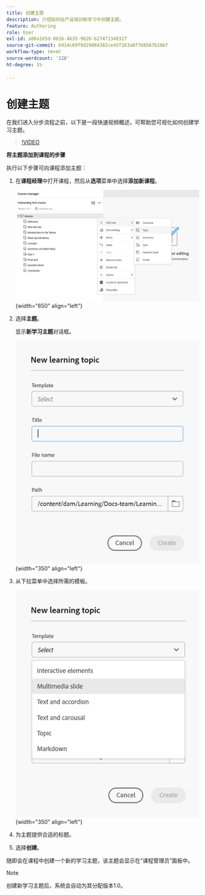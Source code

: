 ```yaml
---
title: 创建主题
description: 介绍如何在产品培训和学习中创建主题。
feature: Authoring
role: User
exl-id: a08a165d-801b-4b35-9626-b27471349327
source-git-commit: b914c69f9d29884382ce43f163a8f766567b10bf
workflow-type: tm+mt
source-wordcount: '128'
ht-degree: 1%

---
```


# 创建主题

在我们进入分步流程之前，以下是一段快速视频概述，可帮助您可视化如何创建学习主题。

>[!VIDEO](https://video.tv.adobe.com/v/3475211/learning-content-aem-guides)

**将主题添加到课程的步骤**

执行以下步骤可向课程添加主题：

1. 在&#x200B;**课程经理**&#x200B;中打开课程，然后从&#x200B;**选项**&#x200B;菜单中选择&#x200B;**添加新课程**。

   ![](assets/workflow-learning-content.png){width="650" align="left"}

1. 选择&#x200B;**主题**。

   显示&#x200B;**新学习主题**&#x200B;对话框。

   ![](assets/new-learning-topic-dialog.png){width="350" align="left"}

1. 从下拉菜单中选择所需的模板。

   ![](assets/template-types-lc.png){width="350" align="left"}

1. 为主题提供合适的标题。
1. 选择&#x200B;**创建**。

随即会在课程中创建一个新的学习主题，该主题会显示在“课程管理员”面板中。

>[!NOTE]
>
> 创建新学习主题后，系统会自动为其分配版本1.0。
